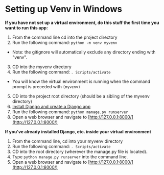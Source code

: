# Setting up Venv in Windows

**If you have not set up a virtual environment, do this stuff the first time you want to run this app:**

1. From the command line cd into the project directory
2. Run the following command: ```python -m venv myvenv```
  * Note: the gitignore will automatically exclude any directory ending with "venv".
3. CD into the myvenv directory
4. Run the following command: ```. Scripts/activate```
  * You will know the virtual environment is running when the command prompt is preceded with ```(myvenv)```
5. CD into the project root directory (should be a sibling of the myvenv directory)
6. [Install Django and create a Django app](./django_installation.md)
7. Run the following command: ```python manage.py runserver```
8. Open a web browser and navigate to [http://127.0.0.1:8000/](http://127.0.0.1:8000/)

**If you've already installed Django, etc. inside your virtual environment**

1. From the command line, cd into your myvenv directory
1. Run the following command: ```. Scripts/activate```
1. CD into the root directory (wherever the manage.py file is located).
1. Type ```python manage.py runserver``` into the command line.
1. Open a web browser and navigate to [http://127.0.0.1:8000/](http://127.0.0.1:8000/)
